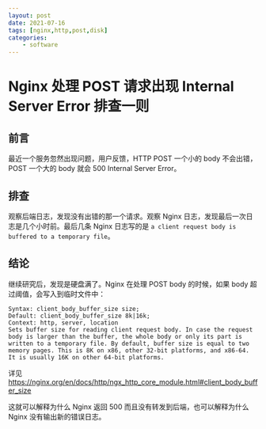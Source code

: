 ```yaml
---
layout: post
date: 2021-07-16
tags: [nginx,http,post,disk]
categories:
    - software
---
```


# Nginx 处理 POST 请求出现 Internal Server Error 排查一则

## 前言

最近一个服务忽然出现问题，用户反馈，HTTP POST 一个小的 body 不会出错，POST 一个大的 body 就会 500 Internal Server Error。


## 排查

观察后端日志，发现没有出错的那一个请求。观察 Nginx 日志，发现最后一次日志是几个小时前。最后几条 Nginx 日志写的是 `a client request body is buffered to a temporary file`。

## 结论

继续研究后，发现是硬盘满了。Nginx 在处理 POST body 的时候，如果 body 超过阈值，会写入到临时文件中：

```
Syntax: client_body_buffer_size size;
Default: client_body_buffer_size 8k|16k;
Context: http, server, location
Sets buffer size for reading client request body. In case the request body is larger than the buffer, the whole body or only its part is written to a temporary file. By default, buffer size is equal to two memory pages. This is 8K on x86, other 32-bit platforms, and x86-64. It is usually 16K on other 64-bit platforms.
```

详见 https://nginx.org/en/docs/http/ngx_http_core_module.html#client_body_buffer_size

这就可以解释为什么 Nginx 返回 500 而且没有转发到后端，也可以解释为什么 Nginx 没有输出新的错误日志。